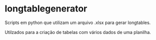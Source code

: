 # longtablegenerator

Scripts em python que utilizam um arquivo .xlsx para gerar longtables.

Utilzados para a criação de tabelas com vários dados de uma planilha.

